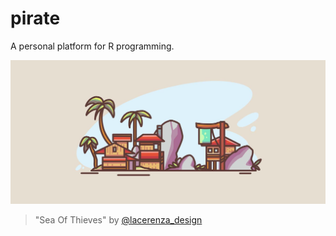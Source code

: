 # pirate

A personal platform for R programming.

![](images/pirate.jpeg)

> "Sea Of Thieves" by [@lacerenza_design](https://www.instagram.com/lacerenza_design)
